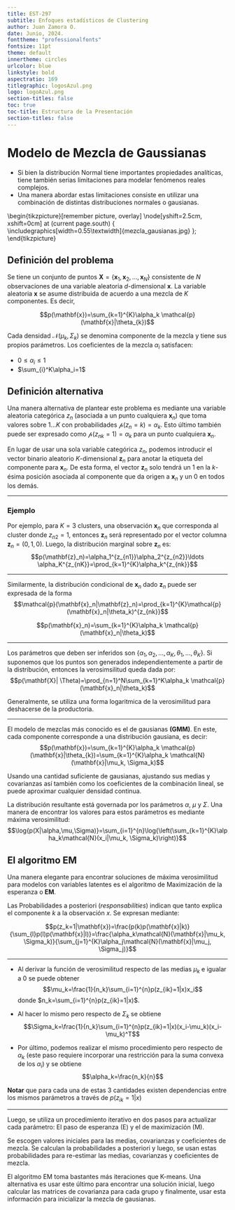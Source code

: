 ```yaml
---
title: EST-297
subtitle: Enfoques estadísticos de Clustering
author: Juan Zamora O.
date: Junio, 2024.
fonttheme: "professionalfonts"
fontsize: 11pt
theme: default
innertheme: circles
urlcolor: blue
linkstyle: bold
aspectratio: 169
titlegraphic: logosAzul.png
logo: logoAzul.png
section-titles: false
toc: true
toc-title: Estructura de la Presentación
section-titles: false
---
```



# Modelo de Mezcla de Gaussianas

- Si bien la distribución Normal tiene importantes propiedades analíticas, tiene también serias limitaciones para modelar fenómenos reales complejos.
- Una manera abordar estas limitaciones consiste en utilizar una combinación de distintas distribuciones normales o gausianas.

\begin{tikzpicture}[remember picture, overlay]
\node[yshift=2.5cm, xshift=0cm] at (current page.south) 
{
    \includegraphics[width=0.55\textwidth]{mezcla_gausianas.jpg}
};
\end{tikzpicture} 

## Definición del problema

Se tiene un conjunto de puntos $\mathbf{X}=\{\mathbf{x}_1,\mathbf{x}_2,\ldots , \mathbf{x}_N\}$ consistente de $N$ observaciones de una variable aleatoria $d$-dimensional $\mathbf{x}$. La variable aleatoria $\mathbf{x}$ se asume distribuida de acuerdo a una mezcla de $K$ componentes. Es decir, 

$$p(\mathbf{x})=\sum_{k=1}^{K}\alpha_k \mathcal{p}(\mathbf{x}|\theta_{k})$$ 

Cada densidad $\mathcal{N}(\mu_k, \Sigma_k)$ se denomina componente de la mezcla y tiene sus propios parámetros. Los coeficientes de la mezcla $\alpha_i$ satisfacen:
- $0\leq\alpha_i\leq 1$
- $\sum_{i}^K\alpha_i=1$


## Definición alternativa

Una manera alternativa de plantear este problema es mediante una variable aleatoria categórica $z_n$ (asociada a un punto cualquiera $\mathbf{x}_n$) que toma valores sobre $1\ldots K$ con probabilidades $\mathcal{p}(z_n=k)=\alpha_k$.
Esto último también puede ser expresado como $\mathcal{p}(z_{nk}=1)=\alpha_k$ para un punto cualquiera $\mathbf{x}_n$. 

En lugar de usar una sola variable categórica $z_n$, podemos introducir el vector binario aleatorio $K$-dimensional $\mathbf{z}_n$ para anotar la etiqueta del componente para $\mathbf{x}_n$. De esta forma, el vector $\mathbf{z}_n$ solo tendrá un $1$ en la $k$-ésima posición asociada al componente que da origen a $\mathbf{x}_n$ y un $0$ en todos los demás. 

---

### Ejemplo

Por ejemplo, para $K=3$ clusters, una observación $\mathbf{x}_n$ que corresponda al cluster donde $z_{n2}=1$, entonces $\mathbf{z}_n$ será representado por el vector columna $\mathbf{z}_n=(0,1,0)$. Luego, la distribución marginal sobre $\mathbf{z}_n$ es:
$$p(\mathbf{z}_n)=\alpha_1^{z_{n1}}\alpha_2^{z_{n2}}\ldots \alpha_K^{z_{nK}}=\prod_{k=1}^{K}\alpha_k^{z_{nk}}$$

---

Similarmente, la distribución condicional de $\mathbf{x}_n$ dado $\mathbf{z}_n$ puede ser expresada de la forma 
$$\mathcal{p}(\mathbf{x}_n|\mathbf{z}_n)=\prod_{k=1}^{K}\mathcal{p}(\mathbf{x}_n|\theta_k)^{z_{nk}}$$


$$p(\mathbf{x}_n)=\sum_{k=1}^{K}\alpha_k \mathcal{p}(\mathbf{x}_n|\theta_k)$$

---

Los parámetros que deben ser inferidos son $\{\alpha_1,\alpha_2,\ldots ,\alpha_K,\theta_1, \ldots , \theta_K\}$.
Si suponemos que los puntos son generados independientemente a partir de la distribución, entonces  la verosimsilitud queda dada por:
$$p(\mathbf{X}| \Theta)=\prod_{n=1}^N\sum_{k=1}^K\alpha_k \mathcal{p}(\mathbf{x}_n|\theta_k)$$

Generalmente, se utiliza una forma logaritmica de la verosimilitud para deshacerse de la productoria.

---

El modelo de mezclas más conocido es el de gausianas **(GMM)**. En este, cada componente corresponde a una distribución gausiana, es decir:
$$p(\mathbf{x})=\sum_{k=1}^{K}\alpha_k \mathcal{p}(\mathbf{x}|\theta_{k})=\sum_{k=1}^{K}\alpha_k \mathcal{N}(\mathbf{x}|\mu_k, \Sigma_k)$$ 

Usando una cantidad suficiente de gausianas, ajustando sus medias y covarianzas así también como los coeficientes de la combinación lineal, se puede aproximar cualquier densidad continua.

La distribución resultante está governada por los parámetros $\alpha$, $\mu$ y $\Sigma$. 
Una manera de encontrar los valores para estos parámetros es mediante máxima verosimilitud:
$$\log{p(X|\alpha,\mu,\Sigma)}=\sum_{i=1}^{n}\log{\left(\sum_{k=1}^{K}\alpha_k\mathcal{N}(x_i|\mu_k, \Sigma_k)\right)}$$


## El algoritmo EM

Una manera elegante para encontrar soluciones de máxima verosimilitud para modelos con variables latentes es el algoritmo de Maximización de la esperanza o **EM**.

Las Probabilidades a posteriori (*responsabilities*) indican que tanto explica el componente $k$ a la observación $x$. Se expresan mediante:

$$p(z_k=1|\mathbf{x})=\frac{p(k)p(\mathbf{x}|k)}{\sum_{l}p(l)p(\mathbf{x}|l)}=\frac{\alpha_k\mathcal{N}(\mathbf{x}|\mu_k, \Sigma_k)}{\sum_{j=1}^{K}\alpha_j\mathcal{N}(\mathbf{x}|\mu_j, \Sigma_j)}$$

---

- Al derivar la función de verosimilitud respecto de las medias $\mu_k$ e igualar a $0$ se puede obtener 
$$\mu_k=\frac{1}{n_k}\sum_{i=1}^{n}p(z_{ik}=1|x)x_i$$
donde $n_k=\sum_{i=1}^{n}p(z_{ik}=1|x)$.

- Al hacer lo mismo pero respecto de $\Sigma_k$ se obtiene
$$\Sigma_k=\frac{1}{n_k}\sum_{i=1}^{n}p(z_{ik}=1|x)(x_i-\mu_k)(x_i-\mu_k)^T$$

- Por último, podemos realizar el mismo procedimiento pero respecto de $\alpha_k$ (este paso requiere incorporar una restricción para la suma convexa de los $\alpha_i$) y se obtiene
$$\alpha_k=\frac{n_k}{n}$$

**Notar** que para cada una de estas 3 cantidades existen dependencias entre los mismos parámetros a través de $p(z_{ik}=1|x)$

---

Luego, se utiliza un procedimiento iterativo en dos pasos para actualizar cada parámetro: El paso de esperanza (E) y el de maximización (M).

Se escogen valores iniciales para las medias, covarianzas y coeficientes de mezcla. Se calculan la probabilidades a posteriori y luego, se usan estas probabilidades para re-estimar las medias, covarianzas y coeficientes de mezcla.

El algoritmo EM toma bastantes más iteraciones que K-means. Una alternativa es usar este último para encontrar una solución inicial, luego calcular las matrices de covarianza para cada grupo y finalmente, usar esta información para inicializar la mezcla de gausianas.